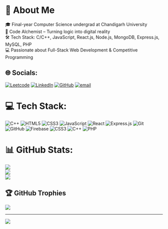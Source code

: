 # 💫 About Me <br>
🎓 Final-year Computer Science undergrad at Chandigarh University <br>
🧠 Code Alchemist – Turning logic into digital reality <br>
🛠️ Tech Stack: C/C++, JavaScript, React.js, Node.js, MongoDB, Express.js, MySQL, PHP <br>
💻 Passionate about Full-Stack Web Development & Competitive Programming 


## 🌐 Socials:

[![Leetcode](https://img.shields.io/badge/LeetCode-FFA116?logo=leetcode&logoColor=white)](https://leetcode.com/Rohit2968/)
[![LinkedIn](https://img.shields.io/badge/LinkedIn-%230077B5.svg?logo=linkedin&logoColor=white)](https://www.linkedin.com/in/rohit-kumar-8b604a275/)
[![GitHub](https://img.shields.io/badge/GitHub-%23121011.svg?logo=github&logoColor=white)](https://github.com/Rohit2968)
[![email](https://img.shields.io/badge/Email-D14836?logo=gmail&logoColor=white)](mailto:rohit2968raj@gmail.com) 


# 💻 Tech Stack:
![C++](https://img.shields.io/badge/c++-%2300599C.svg?style=for-the-badge&logo=c%2B%2B&logoColor=white) ![HTML5](https://img.shields.io/badge/html5-%23E34F26.svg?style=for-the-badge&logo=html5&logoColor=white) ![CSS3](https://img.shields.io/badge/css3-%231572B6.svg?style=for-the-badge&logo=css3&logoColor=white) ![JavaScript](https://img.shields.io/badge/javascript-%23323330.svg?style=for-the-badge&logo=javascript&logoColor=%23F7DF1E) ![React](https://img.shields.io/badge/react-%2320232a.svg?style=for-the-badge&logo=react&logoColor=%2361DAFB) ![Express.js](https://img.shields.io/badge/express.js-%23404d59.svg?style=for-the-badge&logo=express&logoColor=%2361DAFB) ![Git](https://img.shields.io/badge/git-%23F05033.svg?style=for-the-badge&logo=git&logoColor=white) ![GitHub](https://img.shields.io/badge/github-%23121011.svg?style=for-the-badge&logo=github&logoColor=white) ![Firebase](https://img.shields.io/badge/firebase-a08021?style=for-the-badge&logo=firebase&logoColor=ffcd34) ![CSS3](https://img.shields.io/badge/css3-%231572B6.svg?style=for-the-badge&logo=css3&logoColor=white) ![C++](https://img.shields.io/badge/c++-%2300599C.svg?style=for-the-badge&logo=c%2B%2B&logoColor=white) ![PHP](https://img.shields.io/badge/php-%23777BB4.svg?style=for-the-badge&logo=php&logoColor=white)
# 📊 GitHub Stats:
![](https://github-readme-stats.vercel.app/api?username=Rohit2968&theme=dark&hide_border=false&include_all_commits=false&count_private=false)<br/>
![](https://nirzak-streak-stats.vercel.app/?user=Rohit2968&theme=dark&hide_border=false)<br/>
![](https://github-readme-stats.vercel.app/api/top-langs/?username=Rohit2968&theme=dark&hide_border=false&include_all_commits=false&count_private=false&layout=compact)

## 🏆 GitHub Trophies
![](https://github-profile-trophy.vercel.app/?username=Rohit2968&theme=radical&no-frame=false&no-bg=true&margin-w=4)

---
[![](https://visitcount.itsvg.in/api?id=Rohit2968&icon=0&color=0)](https://visitcount.itsvg.in)
